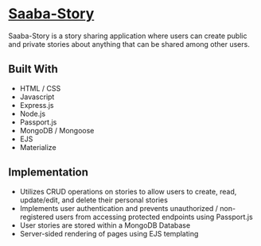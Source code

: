 # [Saaba-Story](https://saaba-stories.herokuapp.com/)

Saaba-Story is a story sharing application where users can create public and private stories about anything that can be shared among other users.

## Built With
  - HTML / CSS
  - Javascript
  - Express.js
  - Node.js
  - Passport.js
  - MongoDB / Mongoose
  - EJS
  - Materialize

## Implementation
  - Utilizes CRUD operations on stories to allow users to create, read, update/edit, and delete their personal stories
  - Implements user authentication and prevents unauthorized / non-registered users from accessing protected endpoints using Passport.js  
  - User stories are stored within a MongoDB Database
  - Server-sided rendering of pages using EJS templating
  


